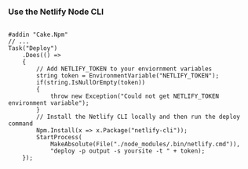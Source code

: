 ### Use the Netlify Node CLI

<section>
	<pre><code data-trim>
#addin "Cake.Npm"
// ...
Task("Deploy")
    .Does(() =>
    {
        // Add NETLIFY_TOKEN to your enviornment variables
        string token = EnvironmentVariable("NETLIFY_TOKEN");
        if(string.IsNullOrEmpty(token))
        {
            throw new Exception("Could not get NETLIFY_TOKEN environment variable");
        }
        // Install the Netlify CLI locally and then run the deploy command
        Npm.Install(x => x.Package("netlify-cli"));
        StartProcess(
            MakeAbsolute(File("./node_modules/.bin/netlify.cmd")), 
            "deploy -p output -s yoursite -t " + token);
    });
 	</code></pre>
 </section>